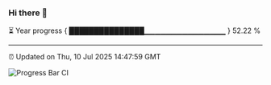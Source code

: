 ### Hi there 👋

⏳ Year progress { ███████████████▁▁▁▁▁▁▁▁▁▁▁▁▁▁▁ } 52.22 %

---

⏰ Updated on Thu, 10 Jul 2025 14:47:59 GMT

![Progress Bar CI](https://github.com/IshwaranRudhara/GIT-ACTION/workflows/Progress%20Bar%20CI/badge.svg)
